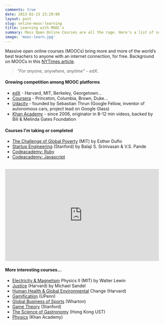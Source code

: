 ```yaml
---
comments: true
date: 2013-02-23 23:29:00
layout: post
slug: online-mooc-learning
title: Learning with MOOC's
summary: Mass Open Online Courses are all the rage. Here's a list of some great free courses.
image: 'mooc-learn.jpg'
---
```


Massive open online courses (MOOCs) bring more and more of the world’s best teachers to anyone with an internet connection, for free. Background on MOOCs in this [NYTimes article][].

> *"For anyone, anywhere, anytime" - edX.*

#### Growing competition among MOOC platforms

  -   [edX][] - Harvard, MIT, Berkeley, Georgetown…
  -   [Coursera][] - Princeton, Columbia, Brown, Duke…
  -   [Udacity][] - founded by Sebastian Thrun (Google Fellow, inventor of autonomous cars, project lead on Google Glass)
  -   [Khan Academy][] - since 2006, originator in 8-12 min videos, backed by Bill & Melinda Gates Foundation

#### Courses I'm taking or completed

  -   [The Challenge of Global Poverty][] (MIT) by Esther Duflo
  -   [Startup Engineering][] (Stanford) by Balaji S. Srinivasan & V.S. Pande
  -   [Codeacademy: Ruby][]
  -   [Codeacademy: Javascript][]

<br />
<iframe frameborder="0" height="300" src="http://www.youtube.com/embed/gM95HHI4gLk" width="100%"></iframe>
<br />

#### More interesting courses...
  -   [Electricity & Magnetism][] Physics II (MIT) by Walter Lewin
  -   [Justice][] (Harvard) by Michael Sandel
  -   [Human Health & Global Environmental][] Change (Harvard)
  -   [Gamification][] (UPenn)
  -   [Global Business of Sports][] (Wharton)
  -   [Game Theory][] (Stanford)
  -   [The Science of Gastronomy][] (Hong Kong UST)
  -   [Physics][] (Khan Academy)

  [NYTimes article]: http://www.nytimes.com/2012/11/04/education/edlife/massive-open-online-courses-are-multiplying-at-a-rapid-pace.html?_r=1&amp;
  [edX]: https://www.edx.org
  [Coursera]: https://www.coursera.org
  [Udacity]: https://www.udacity.com/
  [Khan Academy]: https://www.khanacademy.org/
  [The Challenge of Global Poverty]: https://www.edx.org/courses/MITx/14.73x/2013_Spring/about
  [Startup Engineering]: https://www.coursera.org/course/startup
  [Electricity & Magnetism]: https://www.edx.org/courses/MITx/8.02x/2013_Spring/about
  [Justice]: https://www.edx.org/courses/HarvardX/ER22x/2013_Spring/about
  [Human Health & Global Environmental]: https://www.edx.org/courses/HarvardX/PH278x/2013_Spring/about
  [Gamification]: https://www.coursera.org/course/gamification
  [Global Business of Sports]: https://www.coursera.org/course/globalsportsbusiness
  [Game Theory]: https://www.coursera.org/course/gametheory
  [The Science of Gastronomy]: https://www.coursera.org/course/scigast
  [Physics]: https://www.khanacademy.org/science/physics
  [Codeacademy: Ruby]: http://www.codecademy.com/tracks/ruby
  [Codeacademy: Javascript]: http://www.codecademy.com/tracks/javascript